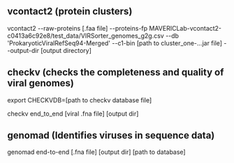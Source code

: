 ## vcontact2 (protein clusters)
vcontact2 --raw-proteins [.faa file] --proteins-fp MAVERICLab-vcontact2-c0413a6c92e8/test_data/VIRSorter_genomes_g2g.csv --db 'ProkaryoticViralRefSeq94-Merged' --c1-bin [path to cluster_one-...jar file] --output-dir [output directory]

## checkv (checks the completeness and quality of viral genomes)
export CHECKVDB=[path to checkv database file]

checkv end_to_end [viral .fna file] [output dir] 

## genomad (Identifies viruses in sequence data)
genomad end-to-end [.fna file] [output dir] [path to database]

